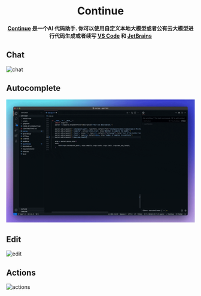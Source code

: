 <h1 align="center">Continue</h1>

<div align="center">

**[Continue](https://docs.continue.dev) 是一个AI 代码助手. 你可以使用自定义本地大模型或者公有云大模型进行代码生成或者续写 [VS Code](https://marketplace.visualstudio.com/items?itemName=Continue.continue) 和 [JetBrains](https://plugins.jetbrains.com/plugin/22707-continue-extension)**

</div>

<p></p>

## Chat

![chat](docs/static/img/chat.gif)

## Autocomplete

![autocomplete](docs/static/img/autocomplete.gif)

## Edit

![edit](docs/static/img/edit.gif)

## Actions

![actions](docs/static/img/actions.gif)

</div>
